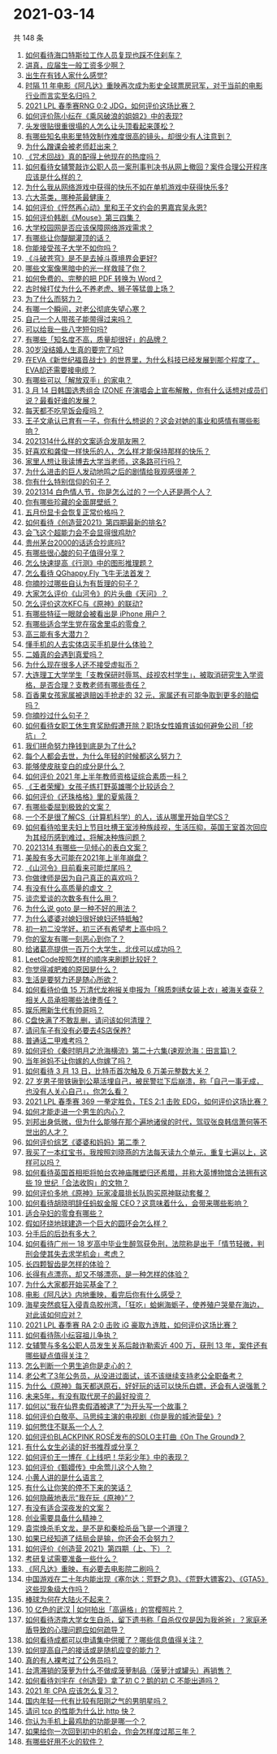 # 2021-03-14

共 148 条

<!-- BEGIN -->
<!-- 最后更新时间 Sun Mar 14 2021 23:01:23 GMT+0800 (China Standard Time) -->

1. [如何看待海口特斯拉工作人员复现也踩不住刹车？](https://www.zhihu.com/question/449227121)
2. [讲真，应届生一般工资多少啊？](https://www.zhihu.com/question/58570383)
3. [出生在有钱人家什么感觉?](https://www.zhihu.com/question/384673502)
4. [时隔 11
   年电影《阿凡达》重映再次成为影史全球票房冠军，对于当前的电影行业而言实至名归吗？](https://www.zhihu.com/question/448750459)
5. [2021 LPL 春季赛RNG 0:2 JDG，如何评价这场比赛？](https://www.zhihu.com/question/449316522)
6. [如何评价陈小纭在《乘风破浪的姐姐2》中的表现?](https://www.zhihu.com/question/440631683)
7. [头发很贴很重很塌的人怎么让头顶看起来蓬松？](https://www.zhihu.com/question/20340797)
8. [有哪些知名电影里特效制作难度很高的镜头，却很少有人注意到？](https://www.zhihu.com/question/448466173)
9. [为什么蹭课会被老师赶出来？](https://www.zhihu.com/question/355822061)
10. [《咒术回战》真的配得上他现在的热度吗？](https://www.zhihu.com/question/444766202)
11. [如何看待女辅警敲诈公职人员一案刑事判决书从网上撤回？案件合理公开程序应该是什么样的？](https://www.zhihu.com/question/449028350)
12. [为什么我从网络游戏中获得的快乐不如在单机游戏中获得快乐多?](https://www.zhihu.com/question/448970693)
13. [六大茶类，哪种茶最健康？](https://www.zhihu.com/question/57244114)
14. [如何评价《怦然再心动》里和王子文约会的男嘉宾吴永恩?](https://www.zhihu.com/question/448054194)
15. [如何评价韩剧《Mouse》第三四集？](https://www.zhihu.com/question/448747254)
16. [大学校园网是否应该保障网络游戏需求？](https://www.zhihu.com/question/448635700)
17. [有哪些让你醍醐灌顶的话？](https://www.zhihu.com/question/37777781)
18. [你能接受孩子大学不如你吗？](https://www.zhihu.com/question/444520765)
19. [《斗破苍穹》是不是去掉斗尊境界会更好?](https://www.zhihu.com/question/448921615)
20. [哪些文案像黑暗中的光一样救赎了你？](https://www.zhihu.com/question/438228714)
21. [如何免费的、完整的把 PDF 转换为 Word？](https://www.zhihu.com/question/20841069)
22. [古时候打仗为什么不养老虎、狮子等猛兽上场？](https://www.zhihu.com/question/448503752)
23. [为了什么而努力？](https://www.zhihu.com/question/448395594)
24. [有哪一个瞬间，对老公彻底失望心寒？](https://www.zhihu.com/question/39305851)
25. [自己一个人带孩子能带得过来吗？](https://www.zhihu.com/question/446585422)
26. [可以给我一些八字短句吗?](https://www.zhihu.com/question/428334525)
27. [有哪些「知名度不高，质量却很好」的品牌？](https://www.zhihu.com/question/35886615)
28. [30岁没结婚人生真的要完了吗?](https://www.zhihu.com/question/447640533)
29. [在EVA《新世纪福音战士》的世界里，为什么科技已经发展到那个程度了，EVA却还需要接电缆？](https://www.zhihu.com/question/424928782)
30. [有哪些可以「解放双手」的家电？](https://www.zhihu.com/question/438924211)
31. [3 月 14 日韩国选秀组合 IZONE
    在演唱会上宣布解散，你有什么话想对成员们说？最看好谁的发展？](https://www.zhihu.com/question/449326216)
32. [每天都不吃早饭会瘦吗？](https://www.zhihu.com/question/446503998)
33. [王子文承认已育有一子，你有什么想说的？这会对她的事业和感情有哪些影响？](https://www.zhihu.com/question/449204610)
34. [2021314什么样的文案适合发朋友圈？](https://www.zhihu.com/question/448761958)
35. [好喜欢和龚俊一样快乐的人，怎么样才能保持那样的快乐？](https://www.zhihu.com/question/448338462)
36. [家里人想让我读博去大学当老师，这条路可行吗？](https://www.zhihu.com/question/448393868)
37. [为什么进击的巨人发动地鸣之后的剧情给我观感很差？](https://www.zhihu.com/question/443229287)
38. [你有什么特别信仰的句子？](https://www.zhihu.com/question/359581484)
39. [2021314 白色情人节，你是怎么过的？一个人还是两个人？](https://www.zhihu.com/question/449247321)
40. [你有哪些珍藏的全面屏壁纸？](https://www.zhihu.com/question/403442739)
41. [五月份显卡会恢复正常价格吗？](https://www.zhihu.com/question/445365770)
42. [如何看待《创造营2021》第四期最新的排名?](https://www.zhihu.com/question/449180035)
43. [会飞这个超能力会不会显得很鸡肋?](https://www.zhihu.com/question/407617594)
44. [贵州茅台2000的话适合抄底吗?](https://www.zhihu.com/question/445691261)
45. [有哪些很心酸的句子值得分享？](https://www.zhihu.com/question/447360077)
46. [怎么快速提高《行测》中的图形推理题？](https://www.zhihu.com/question/300875689)
47. [怎么看待 QGhappy.Fly 飞牛无法首发？](https://www.zhihu.com/question/449051540)
48. [你摘抄过哪些自认为有哲理的句子？](https://www.zhihu.com/question/447471891)
49. [大家怎么评价《山河令》的片头曲《天问》？](https://www.zhihu.com/question/447864997)
50. [怎么评价这次KFC与《原神》的联动?](https://www.zhihu.com/question/449051034)
51. [有哪些特征一眼就会被看出是 iPhone 用户？](https://www.zhihu.com/question/357678200)
52. [有哪些适合学生党在宿舍里屯的零食？](https://www.zhihu.com/question/448401945)
53. [高三能有多大潜力？](https://www.zhihu.com/question/62520919)
54. [懂手机的人去实体店买手机是什么体验？](https://www.zhihu.com/question/442650451)
55. [二婚真的会遇到真爱吗？](https://www.zhihu.com/question/427960636)
56. [为什么现在很多人还不接受虚拟币？](https://www.zhihu.com/question/446646495)
57. [大连理工大学学生「支教保研时辱骂、歧视农村学生」，被取消研究生入学资格，是否合理？支教老师有哪些责任？](https://www.zhihu.com/question/449089292)
58. [百香果女孩家属被退赔凶手抢走的 32
    元，家属还有可能争取到更多的赔偿吗？](https://www.zhihu.com/question/449138131)
59. [你摘抄过什么句子？](https://www.zhihu.com/question/314121506)
60. [如何看待女职工休生育奖励假遭开除？职场女性婚育该如何避免公司「挖坑」？](https://www.zhihu.com/question/449246712)
61. [我们拼命努力挣钱到底是为了什么?](https://www.zhihu.com/question/448291367)
62. [每个人都会去世，为什么年轻的时候都这么努力？](https://www.zhihu.com/question/447050330)
63. [能够使皮肤变白的成分是什么？](https://www.zhihu.com/question/435578573)
64. [如何评价 2021 年上半年教师资格证综合素质一科？](https://www.zhihu.com/question/449085143)
65. [《王者荣耀》女孩子练打野英雄哪个比较适合？](https://www.zhihu.com/question/323650224)
66. [如何评价《还珠格格》里的夏紫薇？](https://www.zhihu.com/question/288060468)
67. [有哪些委屈到极致的文案？](https://www.zhihu.com/question/409977257)
68. [一个不是很了解CS（计算机科学）的人，该从哪里开始自学CS？](https://www.zhihu.com/question/380375631)
69. [如何看待哈里夫妇上节目吐槽王室涉种族歧视，生活压抑，英国王室首次回应为其经历感到难过，将解决种族问题？](https://www.zhihu.com/question/448584950)
70. [2021314 有哪些一见倾心的表白文案？](https://www.zhihu.com/question/449063807)
71. [美股有多大可能在2021年上半年崩盘？](https://www.zhihu.com/question/447024407)
72. [《山河令》目前看来可能烂尾吗？](https://www.zhihu.com/question/448992898)
73. [你做律师是因为自己真正的喜欢吗？](https://www.zhihu.com/question/447881795)
74. [有没有什么高质量的虐文 ？](https://www.zhihu.com/question/438735007)
75. [谈恋爱谈的次数多有什么用？](https://www.zhihu.com/question/334622048)
76. [为什么说 goto 是一种不好的用法？](https://www.zhihu.com/question/20259336)
77. [为什么婆婆对媳妇很好媳妇还特抵触?](https://www.zhihu.com/question/446933492)
78. [初一初二没学好，初三还有希望考上高中吗？](https://www.zhihu.com/question/439552373)
79. [你的室友有哪一刻恶心到你了？](https://www.zhihu.com/question/356119656)
80. [给诸葛亮提供一百万个大学生，北伐可以成功吗？](https://www.zhihu.com/question/443277138)
81. [LeetCode按照怎样的顺序来刷题比较好？](https://www.zhihu.com/question/36738189)
82. [你觉得减肥难的原因是什么？](https://www.zhihu.com/question/444589508)
83. [生活是要努力还是随心所欲？](https://www.zhihu.com/question/445846632)
84. [如何看待价值 15
    万清代龙袍报关申报为「棉质刺绣女装上衣」被海关查获？相关人员承担哪些法律责任？](https://www.zhihu.com/question/448701359)
85. [娱乐圈新生代有帅哥吗？](https://www.zhihu.com/question/441612992)
86. [C盘快满了不敢乱删，请问该如何清理？](https://www.zhihu.com/question/379384714)
87. [请问车子有没有必要去4S店保养?](https://www.zhihu.com/question/430070457)
88. [普通话二甲难考吗？](https://www.zhihu.com/question/296008893)
89. [如何评价《秦时明月之沧海横流》第二十六集(速观沧海：田言篇)？](https://www.zhihu.com/question/448725214)
90. [当年爸妈不让你嫁的人你嫁了吗？](https://www.zhihu.com/question/443594106)
91. [如何看待 3 月 13 日，比特币首次触及 6 万美元整数大关？](https://www.zhihu.com/question/449150635)
92. [27
    岁男子带铁锹到公墓活埋自己，被民警拦下后崩溃，称「自己一事无成，也没有人关心自己」，你怎么看？](https://www.zhihu.com/question/448895485)
93. [2021 LPL 春季赛 369 一拳定胜负，TES 2:1 击败
    EDG，如何评价这场比赛？](https://www.zhihu.com/question/449151395)
94. [如何才能走进一个男生的内心？](https://www.zhihu.com/question/268525772)
95. [刘邦出身低微，但为什么能够在那个遍地诸侯的时代，驾驭张良韩信萧何等不世出的人才？](https://www.zhihu.com/question/326411244)
96. [如何评价综艺《婆婆和妈妈》第二季？](https://www.zhihu.com/question/445062065)
97. [我买了一本红宝书，我按照刘晓燕的方法每天读九个单元，重复七遍以上，这样可以吗？](https://www.zhihu.com/question/437555163)
98. [如何看待英国首相拒将帕台农神庙雕塑归还希腊，并称大英博物馆合法拥有这些 19
    世纪「合法收购」的文物？](https://www.zhihu.com/question/449101017)
99. [如何评价多地《原神》玩家凌晨排长队购买原神联动套餐？](https://www.zhihu.com/question/449049692)
100. [如何看待胡晓明辞任蚂蚁金服
     CEO？这意味着什么，会带来哪些影响？](https://www.zhihu.com/question/448999558)
101. [适合孕妇的零食有哪些？](https://www.zhihu.com/question/21792927)
102. [假如环绕地球建造一个巨大的圆环会怎么样？](https://www.zhihu.com/question/268311659)
103. [分手后的后劲有多大？](https://www.zhihu.com/question/440316118)
104. [如何看待广州一 18
     岁高中毕业生醉驾获免刑，法院称是出于「情节轻微，判刑会使其失去求学机会」考虑？](https://www.zhihu.com/question/448905232)
105. [长四颗智齿是怎样的体验？](https://www.zhihu.com/question/342153420)
106. [长得有点漂亮，却又不够漂亮，是一种怎样的体验？](https://www.zhihu.com/question/64018902)
107. [为什么大家都开始买基金了？](https://www.zhihu.com/question/440302773)
108. [电影《阿凡达》内地重映，看完后你有什么感受？](https://www.zhihu.com/question/448750149)
109. [海星突然疯狂入侵青岛胶州湾，「狂吃」蛤蜊海蛎子，使养殖户哭晕在海边，对此该如何应对？](https://www.zhihu.com/question/448899043)
110. [2021 LPL 春季赛 RA 2:0 击败 iG
     豪取九连胜，如何评价这场比赛？](https://www.zhihu.com/question/449133536)
111. [如何看待陈小纭容祖儿争执？](https://www.zhihu.com/question/448965863)
112. [女辅警与多名公职人员发生关系后敲诈勒索近 400 万，获刑 13
     年，案件还有哪些疑点值得关注？](https://www.zhihu.com/question/448965331)
113. [怎么判断一个男生追你是走心的？](https://www.zhihu.com/question/307685355)
114. [老公考了3年公务员，从没进过面试，该不该继续支持老公全职备考？](https://www.zhihu.com/question/417796263)
115. [为什么《原神》每天都送原石，好好玩的话可以快乐白嫖，还会有人说强氪？](https://www.zhihu.com/question/442373014)
116. [未来5年，有没有取代房子的最好投资？](https://www.zhihu.com/question/441692710)
117. [如何以“我在仙界卖假酒被逮了”为开头写一个故事？](https://www.zhihu.com/question/445207724)
118. [如何评价白敬亭、马思纯主演的电视剧《你是我的城池营垒》?](https://www.zhihu.com/question/392104422)
119. [如何憋住不联系一个人？](https://www.zhihu.com/question/417595335)
120. [如何评价BLACKPINK ROSÉ发布的SOLO主打曲《On The
     Ground》？](https://www.zhihu.com/question/448925963)
121. [有什么女生必读的好书推荐或分享？](https://www.zhihu.com/question/445997801)
122. [如何评价王一博在《上线吧！华彩少年》中的表现？](https://www.zhihu.com/question/449005134)
123. [如何评价《甄嬛传》中余莺儿这个人物？](https://www.zhihu.com/question/354476234)
124. [小黄人讲的是什么语言？](https://www.zhihu.com/question/30830614)
125. [有什么让你笑的停不下来的笑话？](https://www.zhihu.com/question/341899771)
126. [如何隐蔽地表示“我在玩《原神》”？](https://www.zhihu.com/question/448790948)
127. [有没有适合深夜发的文案？](https://www.zhihu.com/question/446298308)
128. [创业需要具备什么精神？](https://www.zhihu.com/question/446491392)
129. [袁崇焕杀毛文龙，是不是和秦桧杀岳飞是一个道理？](https://www.zhihu.com/question/447068216)
130. [如果已经知道了结局会是输，你还会不会努力？](https://www.zhihu.com/question/448153256)
131. [如何评价《创造营 2021》第四期（上、下）？](https://www.zhihu.com/question/448583489)
132. [考研复试需要准备一些什么？](https://www.zhihu.com/question/266833640)
133. [《阿凡达》重映，有必要去电影院二刷吗？](https://www.zhihu.com/question/448772019)
134. [中国游戏在二十年内能出现《塞尔达：荒野之息》、《荒野大镖客2》、《GTA5》这些现象级大作吗？](https://www.zhihu.com/question/448003342)
135. [棒球为何在大陆火不起来？](https://www.zhihu.com/question/448302143)
136. [10 亿色的武汉 | 如何拍出「高逼格」的赏樱照片？](https://www.zhihu.com/question/448251854)
137. [如何看待济南大学女生自杀，留下遗书称「自杀仅仅是因为我爸爸」？家庭矛盾导致的心理问题应如何疏导？](https://www.zhihu.com/question/448002553)
138. [如何看待成都可以申请集中供暖了？哪些信息值得关注？](https://www.zhihu.com/question/449071960)
139. [如何提高自己的接话或是随机应变的能力？](https://www.zhihu.com/question/316725457)
140. [真的有人裸考过了公务员吗？](https://www.zhihu.com/question/276113114)
141. [台湾滞销的菠萝为什么不做成菠萝制品（菠萝汁或罐头）再销售？](https://www.zhihu.com/question/448567998)
142. [如何看待刘宇在《创造营》拿了初 C？鹅的初 C 不能出道吗？](https://www.zhihu.com/question/448764200)
143. [2021 年 CPA 应该怎么复习？](https://www.zhihu.com/question/425225784)
144. [国内年轻一代有比较有阳刚之气的男明星吗？](https://www.zhihu.com/question/436821458)
145. [请问 tcp 的性能为什么比 http 快？](https://www.zhihu.com/question/314704554)
146. [你认为手机上最鸡肋的功能是哪一个？](https://www.zhihu.com/question/447620352)
147. [如果给你一次回到初中的机会，你会怎样度过那三年？](https://www.zhihu.com/question/448818087)
148. [有哪些好用不火的软件？](https://www.zhihu.com/question/310110592)

<!-- END -->
